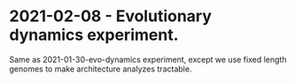 # 2021-02-08 - Evolutionary dynamics experiment.

Same as 2021-01-30-evo-dynamics experiment, except we use fixed length genomes to make architecture
analyzes tractable.